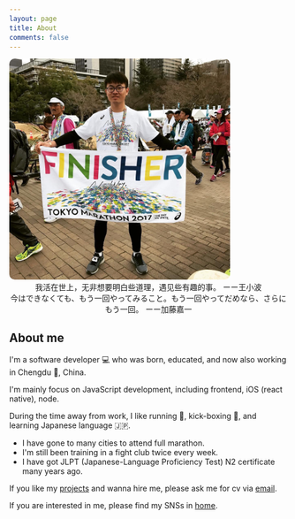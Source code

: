 ```yaml
---
layout: page
title: About
comments: false
---
```


<img src="/assets/img/logo_runner.jpg" alt="" style="width: 400px; border-radius: 10px"/>

<center><figcaption>我活在世上，无非想要明白些道理，遇见些有趣的事。 ーー王小波</figcaption></center>
<center><figcaption>今はできなくても、もう一回やってみること。もう一回やってだめなら、さらにもう一回。 ーー加藤嘉一</figcaption></center>

## About me

I'm a software developer 💻 who was born, educated, and now also working in Chengdu 🐼, China.

I'm mainly focus on JavaScript development, including frontend, iOS (react native), node.

During the time away from work, I like running 🏃, kick-boxing 🥊, and learning Japanese language 🇯🇵.

- I have gone to many cities to attend full marathon.
- I'm still been training in a fight club twice every week.
- I have got JLPT (Japanese-Language Proficiency Test) N2 certificate many years ago.

If you like my [projects](/projects) and wanna hire me, please ask me for cv via [email](mailto:houritsunohikari@gmail.com).

If you are interested in me, please find my SNSs in [home](/).

